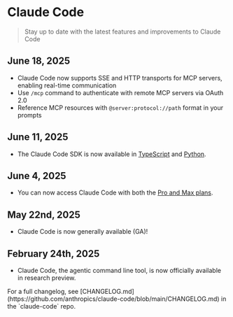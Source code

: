 # Claude Code

> Stay up to date with the latest features and improvements to Claude Code

## June 18, 2025

* Claude Code now supports SSE and HTTP transports for MCP servers, enabling real-time communication
* Use `/mcp` command to authenticate with remote MCP servers via OAuth 2.0
* Reference MCP resources with `@server:protocol://path` format in your prompts

## June 11, 2025

* The Claude Code SDK is now available in [TypeScript](https://www.npmjs.com/package/@anthropic-ai/claude-code) and [Python](https://github.com/anthropics/claude-code-sdk-python).

## June 4, 2025

* You can now access Claude Code with both the [Pro and Max plans](https://www.anthropic.com/pricing).

## May 22nd, 2025

* Claude Code is now generally available (GA)!

## February 24th, 2025

* Claude Code, the agentic command line tool, is now officially available in research preview.

<Note>
  For a full changelog, see [CHANGELOG.md](https://github.com/anthropics/claude-code/blob/main/CHANGELOG.md) in the `claude-code` repo.
</Note>
